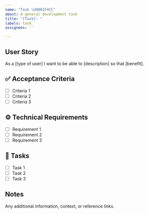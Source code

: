 ```yaml
---
name: "Task \U0001F4CC"
about: A general development task
title: "[Task]: "
labels: task
assignees: ''

---
```


## User Story

As a [type of user] I want to be able to [description] so that [benefit].

## ✅ Acceptance Criteria

- [ ] Criteria 1
- [ ] Criteria 2
- [ ] Criteria 3

## ⚙️ Technical Requirements

- [ ] Requirement 1
- [ ] Requirement 2
- [ ] Requirement 3

## 🎯 Tasks

- [ ] Task 1
- [ ] Task 2
- [ ] Task 3

## Notes
Any additional information, context, or reference links.
